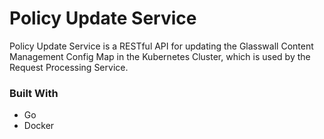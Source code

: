 # Policy Update Service

Policy Update Service is a RESTful API for updating the Glasswall Content Management Config Map in the Kubernetes Cluster, which is used by the Request Processing Service.

### Built With
- Go
- Docker 
